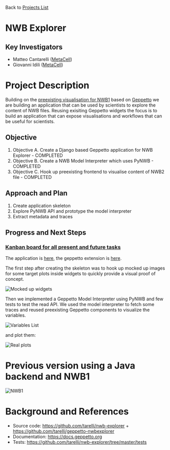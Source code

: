 Back to [Projects List](../../README.md#ProjectsList)

# NWB Explorer

## Key Investigators

- Matteo Cantarelli ([MetaCell](http://metacell.us))
- Giovanni Idili ([MetaCell](http://metacell.us))

# Project Description

Building on the [preexisting visualisation for NWB1](http://live.geppetto.org/geppetto?load_project_from_id=18) based on [Geppetto](http://www.geppetto.org) we are building an application that can be used by scientists to explore the content of NWB files. Reusing exisiting Geppetto widgets the focus is to build an application that can expose visualisations and workflows that can be useful for scientists.

## Objective

1. Objective A. Create a Django based Geppetto application for NWB Explorer - COMPLETED
1. Objective B. Create a NWB Model Interpreter which uses PyNWB - COMPLETED
1. Objective C. Hook up preexisting frontend to visualise content of NWB2 file - COMPLETED

## Approach and Plan

1. Create application skeleton
1. Explore PyNWB API and prototype the model interpreter
1. Extract metadata and traces

## Progress and Next Steps

### [Kanban board for all present and future tasks](https://waffle.io/tarelli/nwb-explorer)

The application is [here](https://github.com/tarelli/nwb-explorer), the geppetto extension is [here](https://github.com/tarelli/geppetto-nwbexplorer).

The first step after creating the skeleton was to hook up mocked up images for some target plots inside widgets to quickly provide a visual proof of concept. 

![Mocked up widgets](https://github.com/NeurodataWithoutBorders/nwb_hackathons/raw/master/HCK04_2018_Seattle/Projects/NWBExplorer/mockupPlots.png)

Then we implemented a Geppetto Model Interpreter using PyNWB and few tests to test the read API. We used the model interpreter to fetch some traces and reused preexisting Geppetto components to visualize the variables.

![Variables List](https://github.com/NeurodataWithoutBorders/nwb_hackathons/raw/master/HCK04_2018_Seattle/Projects/NWBExplorer/someVariables.png)

and plot them:

![Real plots](https://github.com/NeurodataWithoutBorders/nwb_hackathons/raw/master/HCK04_2018_Seattle/Projects/NWBExplorer/realPlots.png)

# Previous version using a Java backend and NWB1

![NWB1](https://github.com/NeurodataWithoutBorders/nwb_hackathons/raw/master/HCK04_2018_Seattle/Projects/NWBExplorer/nwbExplorer.png)

# Background and References

- Source code: https://github.com/tarelli/nwb-explorer + https://github.com/tarelli/geppetto-nwbexplorer
- Documentation: https://docs.geppetto.org
- Tests: https://github.com/tarelli/nwb-explorer/tree/master/tests

